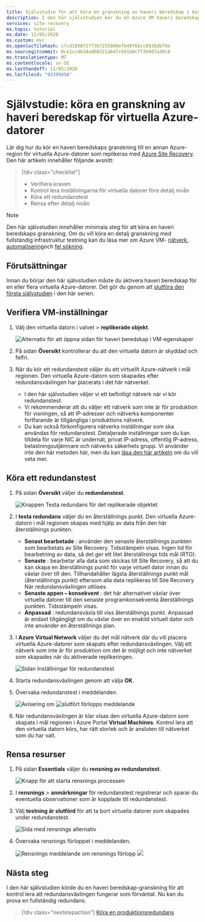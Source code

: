 ```yaml
---
title: Självstudie för att köra en granskning av haveri beredskap i Azure VM med Azure Site Recovery
description: I den här självstudien kör du en Azure VM haveri beredskap till en annan region med hjälp av Site Recovery.
services: site-recovery
ms.topic: tutorial
ms.date: 11/05/2020
ms.custom: mvc
ms.openlocfilehash: c7cd1898f27f3b7255009efb40f6bcc8938dbf9e
ms.sourcegitcommit: 0ce1ccdb34ad60321a647c691b0cff3b9d7a39c8
ms.translationtype: MT
ms.contentlocale: sv-SE
ms.lasthandoff: 11/05/2020
ms.locfileid: "93395658"
---
```

# <a name="tutorial-run-a-disaster-recovery-drill-for-azure-vms"></a>Självstudie: köra en granskning av haveri beredskap för virtuella Azure-datorer

Lär dig hur du kör en haveri beredskaps granskning till en annan Azure-region för virtuella Azure-datorer som replikeras med [Azure Site Recovery](site-recovery-overview.md). Den här artikeln innehåller följande avsnitt:

> [!div class="checklist"]
> * Verifiera kraven
> * Kontrol lera inställningarna för virtuella datorer före detalj nivån
> * Köra ett redundanstest
> * Rensa efter detalj nivån


> [!NOTE]
> Den här självstudien innehåller minimala steg för att köra en haveri beredskaps granskning. Om du vill köra en detalj granskning med fullständig infrastruktur testning kan du läsa mer om Azure VM- [nätverk](azure-to-azure-about-networking.md), [automatisering](azure-to-azure-powershell.md)och [fel sökning](azure-to-azure-troubleshoot-errors.md).

## <a name="prerequisites"></a>Förutsättningar

Innan du börjar den här självstudien måste du aktivera haveri beredskap för en eller flera virtuella Azure-datorer. Det gör du genom att [slutföra den första självstudien](azure-to-azure-tutorial-enable-replication.md) i den här serien.

## <a name="verify-vm-settings"></a>Verifiera VM-inställningar

1. Välj den virtuella datorn i valvet > **replikerade objekt**.

    ![Alternativ för att öppna sidan för haveri beredskap i VM-egenskaper](./media/azure-to-azure-tutorial-dr-drill/vm-settings.png)

2. På sidan **Översikt** kontrollerar du att den virtuella datorn är skyddad och felfri.
3. När du kör ett redundanstest väljer du ett virtuellt Azure-nätverk i mål regionen. Den virtuella Azure-datorn som skapades efter redundansväxlingen har placerats i det här nätverket. 

    - I den här självstudien väljer vi ett befintligt nätverk när vi kör redundanstest.
    - Vi rekommenderar att du väljer ett nätverk som inte är för produktion för visningen, så att IP-adresser och nätverks komponenter fortfarande är tillgängliga i produktions nätverk.
   - Du kan också förkonfigurera nätverks inställningar som ska användas för redundanstest. Detaljerade inställningar som du kan tilldela för varje NIC är undernät, privat IP-adress, offentlig IP-adress, belastningsutjämnare och nätverks säkerhets grupp. Vi använder inte den här metoden här, men du kan [läsa den här artikeln](azure-to-azure-customize-networking.md#customize-failover-and-test-failover-networking-configurations) om du vill veta mer.


## <a name="run-a-test-failover"></a>Köra ett redundanstest


1. På sidan **Översikt** väljer du **redundanstest**.

    
    ![Knappen Testa redundans för det replikerade objektet](./media/azure-to-azure-tutorial-dr-drill/test-failover-button.png)

2. I **testa redundans** väljer du en återställnings punkt. Den virtuella Azure-datorn i mål regionen skapas med hjälp av data från den här återställnings punkten.
  
   - **Senast bearbetade** : använder den senaste återställnings punkten som bearbetats av Site Recovery. Tidsstämpeln visas. Ingen tid för bearbetning av data, så det ger ett litet återställnings tids mål (RTO).
   -  **Senaste** : bearbetar alla data som skickas till Site Recovery, så att du kan skapa en återställnings punkt för varje virtuell dator innan du växlar över till den. Tillhandahåller lägsta återställnings punkt mål (återställnings punkt) eftersom alla data replikeras till Site Recovery När redundansväxlingen utlöses.
   - **Senaste appen – konsekvent** : det här alternativet växlar över virtuella datorer till den senaste programkonsekventa återställnings punkten. Tidsstämpeln visas.
   - **Anpassad** : redundansväxla till viss återställnings punkt. Anpassad är endast tillgängligt om du växlar över en enskild virtuell dator och inte använder en återställnings plan.

3. I **Azure Virtual Network** väljer du det mål nätverk där du vill placera virtuella Azure-datorer som skapats efter redundansväxlingen. Välj ett nätverk som inte är för produktion om det är möjligt och inte nätverket som skapades när du aktiverade replikeringen.

    ![Sidan Inställningar för redundanstest](./media/azure-to-azure-tutorial-dr-drill/test-failover-settings.png)    

4. Starta redundansväxlingen genom att välja **OK**.
5. Övervaka redundanstest i meddelanden.

    ![Avisering om ](./media/azure-to-azure-tutorial-dr-drill/notification-start-test-failover.png) ![ slutfört förlopps meddelande](./media/azure-to-azure-tutorial-dr-drill/notification-finish-test-failover.png)     


5. När redundansväxlingen är klar visas den virtuella Azure-datorn som skapats i mål regionen i Azure Portal **Virtual Machines**. Kontrol lera att den virtuella datorn körs, har rätt storlek och är ansluten till nätverket som du har valt.

## <a name="clean-up-resources"></a>Rensa resurser

1. På sidan **Essentials** väljer du **rensning av redundanstest**.

    ![Knapp för att starta rensnings processen](./media/azure-to-azure-tutorial-dr-drill/select-cleanup.png)

2. I **rensnings**  >  **anmärkningar** för redundanstest registrerar och sparar du eventuella observationer som är kopplade till redundanstest. 
3. Välj **testning är slutförd** för att ta bort virtuella datorer som skapades under redundanstest.

    ![Sida med rensnings alternativ](./media/azure-to-azure-tutorial-dr-drill/cleanup-failover.png)

4. Övervaka rensnings förloppet i meddelanden.

    ![Rensnings meddelande om rensnings förlopp ](./media/azure-to-azure-tutorial-dr-drill/notification-start-cleanup.png) ![](./media/azure-to-azure-tutorial-dr-drill/notification-finish-cleanup.png)

## <a name="next-steps"></a>Nästa steg

I den här självstudien körde du en haveri beredskap-granskning för att kontrol lera att redundansväxlingen fungerar som förväntat. Nu kan du prova en fullständig redundans.

> [!div class="nextstepaction"]
> [Köra en produktionsredundans](azure-to-azure-tutorial-failover-failback.md)
